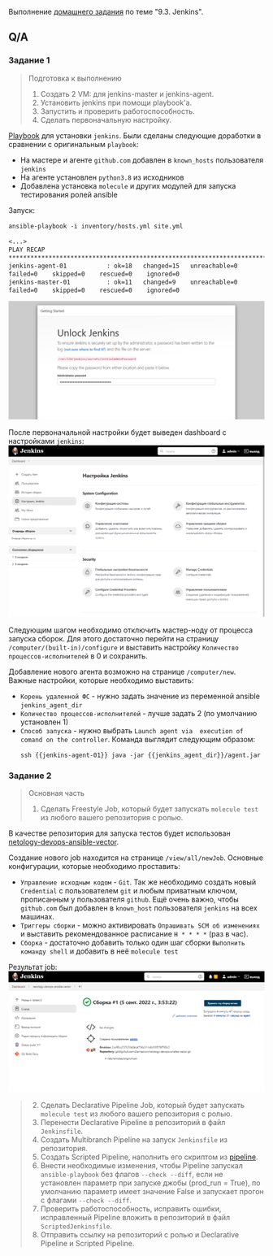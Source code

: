 Выполнение [домашнего задания](https://github.com/netology-code/mnt-homeworks/blob/MNT-13/09-ci-04-jenkins/README.md)
по теме "9.3. Jenkins".

## Q/A

### Задание 1

> Подготовка к выполнению
> 
> 1. Создать 2 VM: для jenkins-master и jenkins-agent.
> 2. Установить jenkins при помощи playbook'a.
> 3. Запустить и проверить работоспособность.
> 4. Сделать первоначальную настройку.

[Playbook](./infrastructure/site.yml) для установки `jenkins`. Были сделаны следующие доработки в сравнении
с оригинальным `playbook`:
- На мастере и агенте `github.com` добавлен в `known_hosts` пользователя `jenkins`
- На агенте установлен `python3.8` из исходников
- Добавлена установка `molecule` и других модулей для запуска тестирования ролей ansible

Запуск:

```shell
ansible-playbook -i inventory/hosts.yml site.yml
```

```text
<...>
PLAY RECAP *********************************************************************************************
jenkins-agent-01           : ok=18   changed=15   unreachable=0    failed=0    skipped=0    rescued=0    ignored=0
jenkins-master-01          : ok=11   changed=9    unreachable=0    failed=0    skipped=0    rescued=0    ignored=0
```

![jenkins_start](./img/jenkins_start.png)

После первоначальной настройки будет выведен dashboard с настройками `jenkins`:
![jenkins_dashboard](./img/jenkins_dashboard.png)

Следующим шагом необходимо отключить мастер-ноду от процесса запуска сборок.
Для этого достаточно перейти на страницу `/computer/(built-in)/configure` и выставить настройку
`Количество процессов-исполнителей` в 0 и сохранить.

Добавление нового агента возможно на странице `/computer/new`.
Важные настройки, которые необходимо выставить:
- `Корень удаленной ФС` - нужно задать значение из переменной ansible `jenkins_agent_dir`
- `Количество процессов-исполнителей` - лучше задать 2 (по умолчанию установлен 1)
- `Способ запуска` - нужно выбрать `Launch agent via  execution of comand on the controller`.
Команда выглядит следующим образом:
    ```shell
    ssh {{jenkins-agent-01}} java -jar {{jenkins_agent_dir}}/agent.jar
    ```

### Задание 2

> Основная часть
> 
> 1. Сделать Freestyle Job, который будет запускать `molecule test` из любого вашего репозитория с ролью.

В качестве репозитория для запуска тестов будет использован [netology-devops-ansible-vector](https://github.com/Dannecron/netology-devops-ansible-vector).

Создание нового job находится на странице `/view/all/newJob`. Основные конфигурации, которые необходимо проставить:
- `Управление исходным кодом` - `Git`. Так же необходимо создать новый `Credential` с пользователем `git` и любым приватным ключом,
прописанным у пользователя `github`. Ещё очень важно, чтобы `github.com` был добавлен в `known_host` пользователя `jenkins`
на всех машинах.
- `Триггеры сборки` - можно активировать `Опрашивать SCM об изменениях` и выставить рекомендованное расписание `H * * * *` (раз в час).
- `Сборка` - достаточно добавить только один шаг сборки `Выполнить команду shell` и добавить в неё `molecule test`

Результат job:
![jenkins_job_freestyle_success](./img/jenkins_job_freestyle_success.png)

> 2. Сделать Declarative Pipeline Job, который будет запускать `molecule test` из любого вашего репозитория с ролью.
> 3. Перенести Declarative Pipeline в репозиторий в файл `Jenkinsfile`.
> 4. Создать Multibranch Pipeline на запуск `Jenkinsfile` из репозитория.
> 5. Создать Scripted Pipeline, наполнить его скриптом из [pipeline](./pipeline).
> 6. Внести необходимые изменения, чтобы Pipeline запускал `ansible-playbook` без флагов `--check --diff`, если не установлен параметр при запуске джобы (prod_run = True), по умолчанию параметр имеет значение False и запускает прогон с флагами `--check --diff`.
> 7. Проверить работоспособность, исправить ошибки, исправленный Pipeline вложить в репозиторий в файл `ScriptedJenkinsfile`.
> 8. Отправить ссылку на репозиторий с ролью и Declarative Pipeline и Scripted Pipeline.
